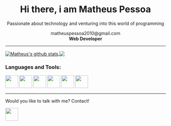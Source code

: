 
<h1 align="center">
	 Hi there, i am Matheus Pessoa
</h1>
<p align="center">
Passionate about technology and venturing into this world of programming
</p>

<p align="center">
	matheuspessoa2010@gmail.com<br/>
	<b>Web Developer</b><br/>
</p>

<hr/>

<a href="#">
<img align="center" src="https://github-readme-stats.vercel.app/api?username=Matheus-Pessoa06&show_icons=true&theme=blueberry" alt="Matheus's github stats" />
</a>

<a href="#">
<img align="center" src="https://github-readme-stats.vercel.app/api/top-langs/?username=Matheus-Pessoa06&layout=compact&theme=blueberry" />
</a>
<h3 align="left">Languages and Tools:</h3>
<div align="left">
  <img src="https://cdn.jsdelivr.net/gh/devicons/devicon/icons/html5/html5-original-wordmark.svg" height="40" width="40"/>
  <img src="https://cdn.jsdelivr.net/gh/devicons/devicon/icons/css3/css3-original-wordmark.svg" height="40" width="40"/>
  <img src="https://cdn.jsdelivr.net/gh/devicons/devicon/icons/javascript/javascript-original.svg" height="40" width="40"/>
  <img src="https://cdn.jsdelivr.net/gh/devicons/devicon/icons/vuejs/vuejs-original.svg" height="40" width="40"/>
  <img src="https://cdn.jsdelivr.net/gh/devicons/devicon/icons/react/react-original-wordmark.svg" height="40" width="40"/>
  <img src="https://cdn.jsdelivr.net/gh/devicons/devicon/icons/php/php-original.svg" height="40" width="40"/>
</div>
<hr/>
<p>Would you like to talk with me? Contact!</p>

<a hraf="[#](https://www.linkedin.com/in/matheus-pessoa-13a037225/)">
<img src="https://cdn.jsdelivr.net/gh/devicons/devicon/icons/linkedin/linkedin-original.svg" height="40" width="40"/>
</a>
           

